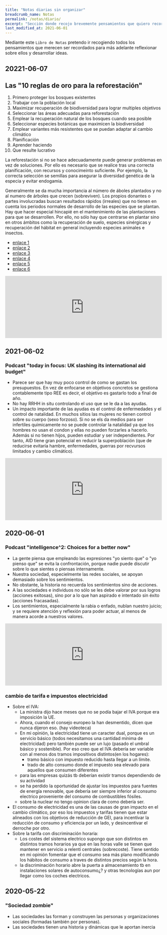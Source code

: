 ```yaml
---
title: "Notas diarias sin organizar"
breadcrumb_name: Notas
permalink: /notas/diario/
excerpt: "Sección donde recojo brevemente pensamientos que quiero recordar para más adelante desarrollarlos en un artículo."
last_modified_at: 2021-06-01
---
```


Mediante este `Libro de Notas` pretendo ir recogiendo todos los pensamientos que merecen ser recordados para más adelante reflexionar sobre ellos y desarrollar ideas. 

## 20221-06-07
## Las "10 reglas de oro para la reforestación"
1. Primero proteger los bosques existentes
2. Trabajar con la población local
3. Maximizar recuperación de biodiversidad para lograr multiples objetivos
4. Seleccionar las áreas adecuadas para reforestación
5. Emplear la recuperación natural de los bosques cuando sea posible
6. Seleccionar especies botánicas que maximicen la biodiversidad
7. Emplear variantes más resistentes que se puedan adaptar al cambio climático
8. Planificación
9. Aprender haciendo
10. Que resulte lucrativo

La reforestación si no se hace adecuadamente puede generar problemas en vez de soluciones. Por ello es necesario que se realice tras una correcta planificación, con recursos y conocimeinto suficiente. Por ejemplo, la correcta selección se semillas para asegurar la diversidad genética de la especia y evitar endogamia.

Generalmente se da mucha importancia al número de áboles plantados y no al numero de árboles que crecen (sobreviven). Los propios donantes o partes involucradas buscan resultados rápidos (irreales) que no tienen en cuenta los periodos normales de desarrollo de las especies que se plantan. Hay que hacer especial hincapié en el mantenimiento de las plantaciones para que se desarrollen. Por ello, no sólo hay que centrarse en plantar sino en otros ámbitos como la recuperación de suelo, especies sinérgicas y recuperación del hábitat en general incluyendo especies animales e insectos. 

- [enlace 1](https://www.kew.org/read-and-watch/10-golden-rules-for-reforestation)
- [enlace 2](https://www.bgci.org/news-events/scientists-lay-out-10-golden-rules-for-restoring-forests/)
- [enlace 3](https://onlinelibrary.wiley.com/doi/10.1111/gcb.15498)
- [enlace 4](https://www.worldagroforestry.org/publication/ten-golden-rules-reforestation-optimize-carbon-sequestration-biodiversity-recovery-and)
- [enlace 5](https://www.weforum.org/agenda/2021/03/10-golden-rules-for-planting-trees-could-help-save-the-planet/)
- [enlace 6](https://regenfarming.news/articles/1010-10-golden-rules-for-reforestation-show-how-to-plant-trees-the-right-way)




<iframe id='audio_65324888' frameborder='0' allowfullscreen='' scrolling='no' height='200' style='width:100%;' src='https://gb.ivoox.com/es/player_ej_65324888_6_1.html'></iframe>



## 2021-06-02
### Podcast "today in focus: UK slashing its international aid budget"
- Parece ser que hay muy poco control de como se gastan los presupuestos. En vez de enfocarse en objetivos concretos se gestiona contablemente tipo REE es decir, el objetivo es gastarlo todo a final de año.
- No hay RRHH in situ controlando el uso que se le da a las ayudas.
- Un impacto importante de las ayudas es el control de enfermedades y el control de natalidad. En muchos sitios las mujeres no tienen control sobre su cuerpo (sexo forzoso). Si no se els da medios para ser infertiles quimicamente no se puede controlar la natalidad ya que los hombres no usan el condon y ellas no pueden forzarles a hacerlo. Además si no tienen hijos, pueden estudiar y ser independientes. Por tanto, AID tiene gran potencial en reducir la superpoblación (que de reducirse evitaría hambre, enfermedades, guerras por recvursos limitados y cambio climático).

<iframe id='audio_69964438' frameborder='0' allowfullscreen='' scrolling='no' height='200' style='width:100%;' src='https://gb.ivoox.com/es/player_ej_69964438_6_1.html'></iframe>

## 2020-06-01
### Podcast "intelligence^2: Choices for a better now"
- La gente piensa que empleando las expresiones "yo siento que" o "yo pienso que" se evita la confrontación, porque nadie puede discutir sobre lo que sientes o piensas internamente.
- Nuestra sociedad, especielmente las redes sociales, se apoyan demasiado sobre los sentimientos.
- No obstante, la historia no recuerda los sentimientos sino de acciones.
- A las sociedades e individuos no sólo se les debe valorar por sus logros (acciones exitosas), sino por a lo que han aspirado e intentado sin éxito (acciones fracasadas).
- Los sentimientos, especialmente la rabia o enfado, nublan nuestro juicio; y se requiere atención y reflexión para poder actuar, al menos de manera acorde a nuestros valores.

<iframe id='audio_70251356' frameborder='0' allowfullscreen='' scrolling='no' height='200' style='width:100%;' src='https://gb.ivoox.com/es/player_ej_70251356_6_1.html'></iframe>

### cambio de tarifa e impuestos electricidad
- Sobre el IVA:
	- La ministra dijo hace meses que no se podía bajar el IVA porque era imposición la UE.
	- Ahora, cuando el consejo europeo la han desmentido, dicen que nunca dijeron eso. (hay videoteca)
	- En mi opinión, la electricidad tiene un caracter dual, porque es un servicio básico (todos necesitamos una cantidad mínima de electricidad) pero también puede ser un lujo (pasado el umbral básico y sostenible). Por eso creo que el IVA debería ser variable con al menos dos tramos impositivos distintos(en los hogares):
		- tramo básico con impuesto reducido hasta llegar a un límite. 
		- trado de alto consumo donde el impuesto sea elevado para aquellos que consumen diferentes
	- para las empresas quizás tb deberían existir tramos dependiendo de su actividad
	- se ha perdido la oportunidad de ajustar los impuestos para fuentes de energía renovable, que debería ser siempre inferior al consumo electrico proveniente del consumo de combustibles fósiles.
	- sobre la nuclear no tengo opinion clara de como debería ser.
- El consumo de electricidad es una de las causas de gran impacto en el cambio climático, por eso los impuestos y tarifas tienen que estar alineados con los objetivos de reducción de GEI, para incentivar la reducción de consumo y eficiencia por un lado, y desincentivar el derroche por otro.
- Sobre la tarifa con discriminación horaria:
	- Los costes del sistema electrico supongo que son distintos en distintos tramos horarios ya que en las horas valle se tienen que mantener en servicio a relentí centrales (sobrecoste). Tiene sentido en mi opinión fomentar que el consumo sea más plano modificando los hábitos de consumo a traves de distintos precios según la hora.
	- la discriminación horario abre la puerta a almacenamiento tb en instalaciones solares de autoconsumo¿? y otras tecnologías aun por llegar como los coches electricos.


## 2020-05-22
### "Sociedad zombie"
- Las sociedades las forman y construyen las personas y organizaciones sociales (formadas también por personas). 
- Las sociedades tienen una historia y dinámicas que le aportan inercia
